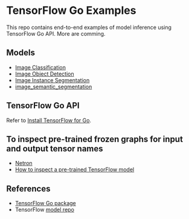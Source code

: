 # TensorFlow Go Examples

This repo contains end-to-end examples of model inference using TensorFlow Go API. More are comming.

## Models

- [Image Classification](image_classification)
- [Image Object Detection](image_object_detection)
- [Image Instance Segmentation](image_semantic_segmentation)
- [image_semantic_segmentation](image_semantic_segmentation)

## TensorFlow Go API

Refer to [Install TensorFlow for Go](https://www.tensorflow.org/install/lang_go).

## To inspect pre-trained frozen graphs for input and output tensor names

- [Netron](https://github.com/lutzroeder/netron)
- [How to inspect a pre-trained TensorFlow model](https://medium.com/@daj/how-to-inspect-a-pre-trained-tensorflow-model-5fd2ee79ced0)

## References

- [TensorFlow Go package](https://godoc.org/github.com/tensorflow/tensorflow/tensorflow/go)
- TensorFlow [model repo](https://github.com/tensorflow/models)
